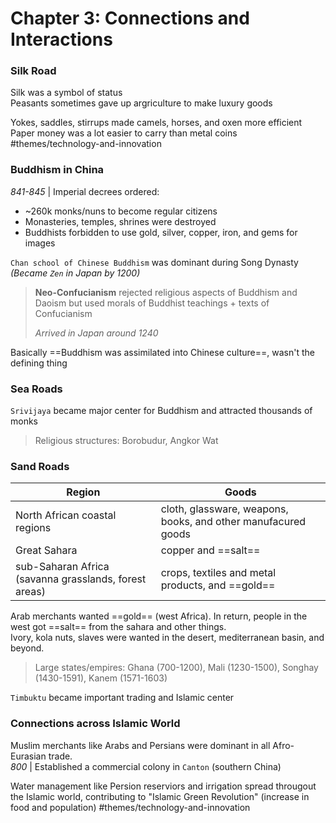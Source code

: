 # Chapter 3: Connections and Interactions

### Silk Road

Silk was a symbol of status <br>
Peasants sometimes gave up argriculture to make luxury goods

Yokes, saddles, stirrups made camels, horses, and oxen more efficient <br>
Paper money was a lot easier to carry than metal coins #themes/technology-and-innovation 

### Buddhism in China 

*841-845* | Imperial decrees ordered:
- ~260k monks/nuns to become regular citizens
- Monasteries, temples, shrines were destroyed
- Buddhists forbidden to use gold, silver, copper, iron, and gems for images

`Chan school of Chinese Buddhism` was dominant during Song Dynasty *(Became `Zen` in Japan by 1200)*

> **Neo-Confucianism** rejected religious aspects of Buddhism and Daoism but used morals of Buddhist teachings + texts of Confucianism
> 
> *Arrived in Japan around 1240*

Basically ==Buddhism was assimilated into Chinese culture==, wasn't the defining thing

### Sea Roads

`Srivijaya` became major center for Buddhism and attracted thousands of monks

> Religious structures: Borobudur, Angkor Wat

### Sand Roads

| Region | Goods|
| --------- | -------- |
| North African coastal regions | cloth, glassware, weapons, books, and other manufacured goods |
| Great Sahara | copper and ==salt== |
| sub-Saharan Africa (savanna grasslands, forest areas) | crops, textiles and metal products, and ==gold== |

Arab merchants wanted ==gold== (west Africa). In return, people in the west got ==salt== from the sahara and other things. <br>
Ivory, kola nuts, slaves were wanted in the desert, mediterranean basin, and beyond. 

> Large states/empires: Ghana (700-1200), Mali (1230-1500), Songhay (1430-1591), Kanem (1571-1603)

`Timbuktu` became important trading and Islamic center

### Connections across Islamic World

Muslim merchants like Arabs and Persians were dominant in all Afro-Eurasian trade. <br> *800* | Established a commercial colony in `Canton` (southern China)

Water management like Persion reserviors and irrigation spread througout the Islamic world, contributing to "Islamic Green Revolution" (increase in food and population) #themes/technology-and-innovation 


